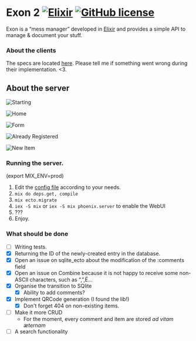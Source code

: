 Exon 2 [![Elixir](https://cdn.rawgit.com/tchoutri/Exon/master/elixir.svg)](http://elixir-lang.org) [![GitHub license](https://img.shields.io/badge/license-MIT-blue.svg)](https://opensource.org/licenses/MIT)
====

Exon is a “mess manager” developed in [Elixir](http://elixir-lang.org) and provides a simple API to manage & document your stuff.

### About the clients
The specs are located [here](specs.md). Please tell me if something went wrong during their implementation. <3.

## About the server

![Starting](http://i.imgur.com/8H4FoWk.png)

![Home](http://i.imgur.com/ZOMapRf.png)

![Form](http://i.imgur.com/Uc3IIiz.png)

![Already Registered](http://i.imgur.com/IvzzlMN.png)

![New Item](http://i.imgur.com/7ZoedQb.png)

### Running the server.

(export MIX_ENV=prod)

1. Edit the [config file](config/config.exs) according to your needs.
2. `mix do deps.get, compile`
3. `mix ecto.migrate`
4. `iex -S mix` or `iex -S mix phoenix.server` to enable the WebUI
5. ???
6. Enjoy.


### What should be done

- [ ] Writing tests.
- [x] Returning the ID of the newly-created entry in the database.
- [x] Open an issue on sqlite_ecto about the modification of the :comments field
- [x] Open an issue on Combine because it is not happy to receive some non-ASCII characters, such as “,”,Ë…
- [x] Organise the transition to SQlite
    - [x] Ability to add comments?
- [x] Implement QRCode generation (I found the lib!)
    - [x] Don't forget 404 on non-existing items.
- [ ] Make it more CRUD
    * For the moment, every comment and item are stored *ad vitam æternam*
- [ ] A search functionality
